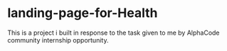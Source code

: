# landing-page-for-Health
This is a project i built in response to the task given to me by AlphaCode community internship opportunity.
 
